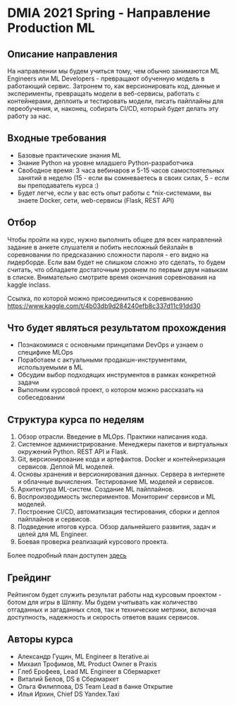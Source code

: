 # DMIA 2021 Spring - Направление Production ML

## Описание направления

На направлении мы будем учиться тому, чем обычно занимаются ML Engineers или ML Developers - превращают обученную модель в работающий сервис. Затронем то, как версионировать код, данные и эксперименты, превращать модели в веб-сервисы, работать с контейнерами, деплоить и тестировать модели, писать пайплайны для переобучения, и, наконец, собирать CI/CD, который будет делать эту работу за нас.

## Входные требования

- Базовые практические знания ML
- Знание Python на уровне младшего Python-разработчика
- Свободное время: 3 часа вебинаров и 5-15 часов самостоятельных занятий в неделю (15 - если вы сомневаетесь в своих силах, 5 - если вы преподаватель курса :)
- Будет легче, если у вас есть опыт работы с *nix-системами, вы знаете Docker, сети, web-сервисы (Flask, REST API)

## Отбор

Чтобы пройти на курс, нужно выполнить общее для всех направлений задание в анкете слушателя и побить несложный бейзлайн в соревновании по предсказанию сложности пароля - его видно на лидерборде. Если вам будет не слишком сложно это сделать, то будем считать, что обладаете достаточным уровнем по первым двум навыкам в списке. Внимательно смотрите время окончания соревнования на kaggle inclass.

Ссылка, по которой можно присоединиться к соревнованию https://www.kaggle.com/t/4b03db9d284240efb8c337d11c91dd30

## Что будет являться результатом прохождения

- Познакомимся с основными принципами DevOps и узнаем о специфике MLOps
- Поработаем с актуальными продакшн-инструментами, используемыми в ML
- Обсудим выбор подходящих инструментов в рамках конкретной задачи
- Выполним курсовой проект, о котором можно рассказать на собеседовании

## Структура курса по неделям

1. Обзор отрасли. Введение в MLOps. Практики написания кода.
2. Системное администрирование. Менеджеры пакетов и виртуальных окружений Python. REST API и Flask.
3. Git, версионирование кода и артефактов. Docker и контейнеризация сервисов. Деплой ML моделей.
4. Основы хранения и версионирования данных. Сервера в интернете и облачные вычисления. Тестирование ML моделей и сервисов.
5. Архитектура ML-систем. Создание ML пайплайнов.
6. Воспроизводимость экспериментов. Мониторинг сервисов и ML моделей.
7. Построение CI/CD, автоматизация тестирования, сборки и деплоя пайплайнов и сервисов.
8. Подведение итогов курса. Обзор дальнейшего развития, задач и целей для ML Engineer.
9. Боевая проверка реализаций курсового проекта.

Более подробный план доступен [здесь](COURSE_PLAN.md)

## Грейдинг
Рейтингом будет служить результат работы над курсовым проектом - ботом для игры в Шляпу. Мы будем учитывать как количество отгаданных и загаданных слов, так и технические метрики, включая доступность, надежность и скорость ответов ваших сервисов.

## Авторы курса

- Александр Гущин, ML Engineer в Iterative.ai
- Михаил Трофимов, ML Product Owner в Praxis
- Глеб Ерофеев, Lead ML Engineer в Сбермаркет
- Виталий Белов, DS в Сбермаркет
- Ольга Филиппова, DS Team Lead в банке Открытие
- Илья Ирхин, Chief DS Yandex.Taxi
